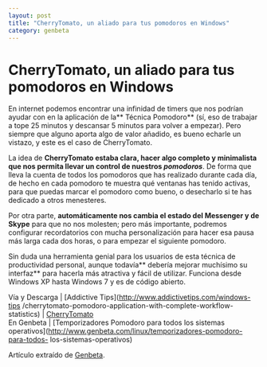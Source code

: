 ```yaml
---
layout: post
title: "CherryTomato, un aliado para tus pomodoros en Windows"
category: genbeta
---
```


# CherryTomato, un aliado para tus pomodoros en Windows

En internet podemos encontrar una infinidad de timers que nos podrían ayudar
con en la aplicación de la** Técnica Pomodoro** (sí, eso de trabajar a tope 25
minutos y descansar 5 minutos para volver a empezar). Pero siempre que alguno
aporta algo de valor añadido, es bueno echarle un vistazo, y este es el caso
de CherryTomato.

La idea de **CherryTomato estaba clara, hacer algo completo y minimalista que
nos permita llevar un control de nuestros _pomodoros_**. De forma que lleva la
cuenta de todos los pomodoros que has realizado durante cada día, de hecho en
cada pomodoro te muestra qué ventanas has tenido activas, para que puedas
marcar el pomodoro como bueno, o desecharlo si te has dedicado a otros
menesteres.  
  
Por otra parte, **automáticamente nos cambia el estado del Messenger y de
Skype** para que no nos molesten; pero más importante, podremos configurar
recordatorios con mucha personalización para hacer esa pausa más larga cada
dos horas, o para empezar el siguiente pomodoro.

Sin duda una herramienta genial para los usuarios de esta técnica de
productividad personal, aunque todavía** debería mejorar muchísimo su
interfaz** para hacerla más atractiva y fácil de utilizar. Funciona desde
Windows XP hasta Windows 7 y es de código abierto.

Vía y Descarga | [Addictive Tips](http://www.addictivetips.com/windows-tips
/cherrytomato-pomodoro-application-with-complete-workflow-statistics) |
[CherryTomato](http://www.beatpoints.com/cherrytomato/)  
En Genbeta | [Temporizadores Pomodoro para todos los sistemas
operativos](http://www.genbeta.com/linux/temporizadores-pomodoro-para-todos-
los-sistemas-operativos)

Artículo extraído de [Genbeta](http://www.genbeta.com).